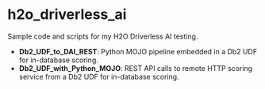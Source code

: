 # h2o_driverless_ai
Sample code and scripts for my H2O Driverless AI testing.

- **Db2_UDF_to_DAI_REST**: Python MOJO pipeline embedded in a Db2 UDF for in-database scoring.
- **Db2_UDF_with_Python_MOJO**: REST API calls to remote HTTP scoring service from a Db2 UDF for in-database scoring.
